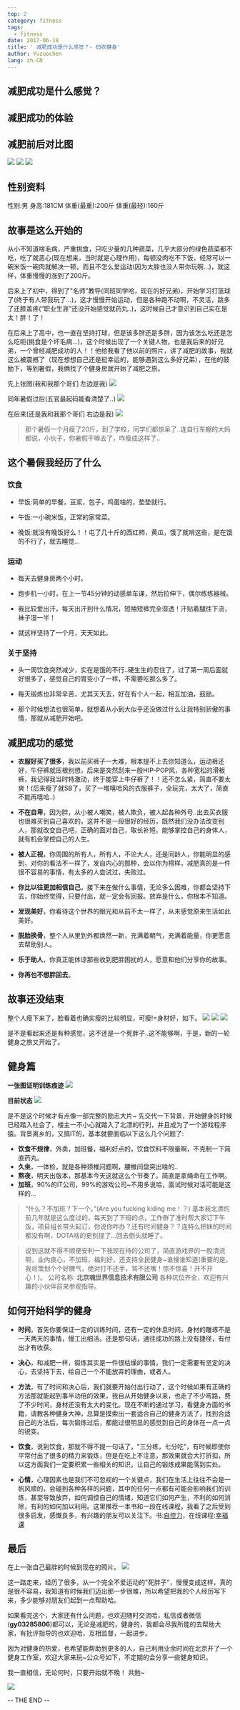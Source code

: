 ```yaml
---
top: 2
category: fitness
tags:
  - fitness
date: 2017-06-18
title: ' 减肥成功是什么感觉？- 码农健身'
author: Yuzuochen
lang: zh-CN
---
```


## 减肥成功是什么感觉？

## 减肥成功的体验

## 减肥前后对比图

![](/img/fitness-loss-weight/01.png)
![](/img/fitness-loss-weight/02.png)
![](/img/fitness-loss-weight/03.png)

## 性别资料

性别:男
身高:181CM
体重(最重):200斤
体重(最轻):160斤

## 故事是这么开始的

从小不知道啥毛病，严重挑食，只吃少量的几种蔬菜，几乎大部分的绿色蔬菜都不吃，吃了就恶心(现在想来，当时就是心理作用)，每顿没肉吃不下饭，经常可以一碗米饭一碗肉就解决一顿，而且不怎么爱运动(因为太胖也没人带你玩啊...)，就这样，体重慢慢的涨到了200斤。

后来上了初中，得到了"名师"教导(同班同学哈，现在的好兄弟)，开始学习打篮球了(终于有人带我玩了...)，这才慢慢开始运动，但是各种跑不动啊，不灵活，跳多了还膝盖疼(“职业生涯”还没开始感觉就药丸..)，这时候自己才意识到自己实在是太！胖！了！

在后来上了高中，也一直在坚持打球，但是该多胖还是多胖，因为该怎么吃还是怎么吃呃(挑食是个坏毛病...)，这个时候出现了一个关键人物，也是我后来的好兄弟，一个曾经减肥成功的人！！他给我看了他以前的照片，讲了减肥的故事，我就这么被震撼了（现在想想自己还是挺幸运的，能够遇到这么多好兄弟），在他的鼓励下，等到暑假，我俩找了个健身房就开始了减肥之旅。

先上张图(我和我那个哥们 左边是我)
![](/img/fitness-loss-weight/04.jpg)

同年暑假过后(五官最起码能看清楚了..)
![](/img/fitness-loss-weight/05.jpg)

在后来(还是我和我那个哥们 右边是我)
![](/img/fitness-loss-weight/06.jpg)

> 那个暑假一个月瘦了20斤，到了学校，同学们都惊呆了..连自行车棚的大妈都说，小伙子，你暑假干嘛去了，咋瘦成这样了..

## 这个暑假我经历了什么

### 饮食

- 早饭:简单的早餐，豆浆，包子，鸡蛋啥的，垫垫就行。

- 午饭:一小碗米饭，正常的家常菜。
- 晚饭:就没有晚饭好么！！屯了几十斤的西红柿，黄瓜，饿了就啃这些，是在饿的不行了，就去睡觉...

### 运动

- 每天去健身房两个小时。

- 跑步机一小时，在上一节45分钟的动感单车课，然后拉伸下，偶尔练练器械。
- 我比较爱出汗，每天出汗到什么情况，短袖短裤完全湿透！汗贴着腿往下流，袜子湿一半！
- 就这样坚持了一个月，天天如此。

### 关于坚持

- 头一周饮食突然减少，实在是饿的不行..硬生生的忍住了，过了第一周后面就好很多了，感觉自己的胃变小了一样，不需要吃那么多了。

- 每天锻炼也非常辛苦，尤其天天去，好在有个人一起，相互加油，鼓励。
- 那个时候想法也很简单，就想着从小到大似乎还没做过什么让我特别骄傲的事情，那就从减肥开始吧。

## 减肥成功的感觉

- **衣服好买了很多**，我以前买裤子一大难，根本提不上去你知道么，运动裤还好，牛仔裤就压根别想，后来是突然刮来一股HIP-POP风，各种宽松的滑板裤，我记得我当时特激动，终于能穿上牛仔裤了！！还不怎么紧，简直不要太爽！(后来瘦了就SB了，买了一堆嘻哈风的衣服裤子，全玩完，太大了，简直不能再嘻哈..)

- **不在自卑**，因为胖，从小被人嘲笑，被人欺负，被人起各种外号..出去买衣服也很难买到自己喜欢的，这并不是一段很好的经历，既然我们没办法改变别人，那就改变自己吧，正确的面对自己，取长补短。能够掌控自己的身体人，就有机会掌控自己的人生。
- **被人正视**，你周围的所有人，所有人，不论大人，还是同龄人，你能明显的感到，对你的看法不一样了，发自内心的那种，会以你为榜样，减肥真的是一件很不容易的事情，有太多的人尝试过，失败过。
- **你比以往更加相信自己**，接下来在做什么事情，无论多么困难，你都会坚持下去，你始终觉得，只要付出，就一定会有回报。放弃是什么，你根本不知道。
- **发现美好**，你看待这个世界的眼光和从前不太一样了，从未感觉原来生活如此美好。
- **脱胎换骨**，整个人从里到外都焕然一新，充满着朝气，充满着能量，你更愿意去帮助别人。
- **乐于助人**，你真正能体谅那些收到肥胖困扰的人，愿意和他们分享你的故事。
- **你再也不想胖回去**。

## 故事还没结束

整个人瘦下来了，脸看着也确实瘦的比较明显，可瘦!=身材好，如下。
![](/img/fitness-loss-weight/07.jpg)
![](/img/fitness-loss-weight/08.jpg)
![](/img/fitness-loss-weight/09.jpg)

是不是看起来还是有种感觉，这不还是一个死胖子..这不能够啊，于是，新的一轮健身之旅又开始了。

## 健身篇

**一张图证明训练痕迹**
![](/img/fitness-loss-weight/10.png)

**目前状态**
![](/img/fitness-loss-weight/11.jpeg)

是不是这个时候才有点像一部完整的励志大片~
先交代一下背景，开始健身的时候已经踏入社会了，楼主一不小心就踏入了北漂的行列，并且成为了一个游戏程序猿。背景离乡的，又搞IT的，基本就要面临以下这么几个问题了:

- **饮食不规律**，外卖，加班餐，福利好点的，饮食饮料不限量啊，不克制一下简直药丸。
- **久坐**，一体检，就是各种颈椎问题啊，腰椎间盘突出啥的..
- **熬夜**，明天出版本，那基本今天这就这么个节奏了。简直是拿绳命在工作啊。
- **加班**，90%的IT公司，99%的游戏公司~不用多说哈，面试时候对话可能是这样的...

> “什么？不加班？下一个。”(Are you fucking kiding me！？)
基本我北漂的前几年就是这么度过的，每天到了下班的点，工作群了准时帮大家订下午饭，项目组长带头起订，你说你咋办？还有时间健身？？连特么把妹的时间都没有啊，DOTA啥的更别提了...回去倒头就睡了。

> 说到这就不得不顺便安利一下我现在待的公司了，简直游戏界的一股清流啊，业内良心，不加班，福利好，还支持全民健身~谁搜谁知道(重要的是，我司策划个个好脾气，绝对打不还手，骂不还嘴！惊不惊喜！开不开心！)。
公司名称: **北京魂世界信息技术有限公司** 各种坑位齐全，欢迎有兴趣的小伙伴前来参观指导。

## 如何开始科学的健身

- **时间**，首先你要保证一定的训练时间，还有一定的休息时间，身材的雕琢不是一天两天的事情，慢工出细活。还是那句话，通往成功的路上没有捷径，有付出才有收获。

- **决心**，和减肥一样，锻炼其实是一件很枯燥的事情，我们一定需要有坚定的决心，去坚持下去，给自己一个不能放弃的理由，或者人。
- **方法**，有了时间和决心后，我们就要开始付出行动了，这个时候如果有正确的方法那就能起到事半功倍的效果，我自从开始健身以来，也走了不少弯路，费了不少时间，身材还没有太大的变化。现在不断的通过学习，看健身方面的书籍，请教各种健身大神，总算是摸索出一套适合自己的健身方法了，找到合适自己的方法后，每次锻炼过后，都能过很明显的感觉到自己的身体在一点一点的锐变。
- **饮食**，说到饮食，那就不得不提一句话了，"三分练，七分吃"，有时候即使你平常付出了很多的精力来锻炼，但是在吃上不注意，那效果就会大打折扣，所以这方面我们一定要积累一些相关的知识，让自己的锻炼成果能落到实处。
- **心情**，心理因素也是我们不可忽视的一个关键点，我们在生活上往往不会是一帆风顺的，会碰到各种各样的问题，其中的任何一点都有可能会影响我们的训练，甚至导致放弃，如何调控自己的情绪，知道它们如何产生，不利的如何消除，有利的如何加以利用。这里推荐一本书和一段在线课程，我看了之后受到很多启发，感慨良多，有兴趣的朋友可以关注下。书:[自控力][1]，在线课程:[幸福课][2]

## 最后

在上一张自己最胖的时候到现在的照片。
![](/img/fitness-loss-weight/12.jpeg)

这一路走来，经历了很多，从一个完全不爱运动的"死胖子"，慢慢变成这样，真的是很不容易，我知道有时候我们迈出那一步很难，所以希望把我的个人经历写下来，多少能够对朋友们起到一点帮助哈。

如果看完这个，大家还有什么问题，也欢迎随时交流哈，私信或者微信(**gy03285806**)都可以，无论是减肥的，健身的，我都会尽我所能的去帮助大家，有批评指导的也欢迎哈，互相监督，一起进步。

因为对健身的热爱，也希望能帮助到更多的人，自己利用业余时间在北京开了一个健身工作室，欢迎大家来玩~公众号如下，不定期的会分享一些健身知识。

我一直相信，无论何时，只要开始就不晚！
共勉~

![](/img/fitness-loss-weight/13.jpg)

  [1]: https://book.douban.com/subject/10786473/
  [2]: http://open.163.com/special/positivepsychology/

-- THE END --
